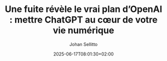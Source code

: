---
layout: post
title: "Une fuite révèle le vrai plan d’OpenAI : mettre ChatGPT au cœur de votre vie numérique"
link: https://www.abondance.com/20250616-1233842-une-fuite-revele-le-vrai-plan-dopenai-mettre-chatgpt-au-coeur-de-votre-vie-numerique.html
author: "Johan Sellitto"
published_date: "16/06/2025"
description: "Une fuite interne révèle les véritables ambitions d’OpenAI pour ChatGPT. Bien au-delà d’un simple chatbot, l’objectif est clair : transformer ChatGPT en super-assistant universel, capable d'accompagner l'utilisateur à chaque instant de sa vie numérique. Ce plan, confidentiel jusqu’ici, détaille une vision stratégique radicale pour les années 2025-2026. Décryptage."
language: "fr_FR"
categories: "Liens"
tags: "openai"
og-tags: "openai"
date: "2025-06-17T08:01:30+02:00"
permalink: /:categories/:year/:month/:day/:title/
---